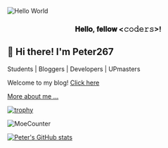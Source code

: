 ![Hello World](https://github.com/user-attachments/assets/f3eb217e-8977-4dc4-9b0a-364f35fab4b8)

<h3 align="center">𝐇𝐞𝐥𝐥𝐨, 𝐟𝐞𝐥𝐥𝐨𝐰 <𝚌𝚘𝚍𝚎𝚛𝚜></𝚌𝚘𝚍𝚎𝚛𝚜>!

## 👋 Hi there! I'm Peter267
Students | Bloggers | Developers | UPmasters

Welcome to my blog!  [Click here](https://peter267.github.io)

[More about me ...](https://peter267.github.io/about/)

[![trophy](https://github-profile-trophy.vercel.app/?username=ryo-ma)](https://github.com/ryo-ma/github-profile-trophy)

![MoeCounter](https://count.getloli.com/@peter267-profile?name=peter267-profile&theme=gelbooru&padding=7&offset=0&align=top&scale=1&pixelated=1&darkmode=auto)

[![Peter's GitHub stats](https://github-readme-stats.vercel.app/api?username=Peter267)](https://github.com/anuraghazra/github-readme-stats)
